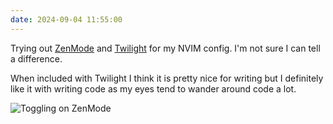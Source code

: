 ```yaml
---
date: 2024-09-04 11:55:00
---
```


Trying out [ZenMode][0347-0001] and [Twilight][0347-0002] for my NVIM config. I'm not sure I can tell a difference.

When included with Twilight I think it is pretty nice for writing but I definitely like it with writing code as my eyes tend to wander around code a lot.

![Toggling on ZenMode](https://jmblogstorrage.blob.core.windows.net/media/media/zenmode%20and%20twilight.gif)

[0347-0001]: https://github.com/folke/zen-mode.nvim
[0347-0002]: https://github.com/folke/twilight.nvim

<!-- Report:
(4:11:20): [ZenMode](ZenMode NVIM site:Github.com) => https://github.com/folke/zen-mode.nvim
(4:36:21): [Twilight](Twilight NVIM site:github.com) => https://github.com/folke/twilight.nvim
(0:36:21): Processed: 2 links, 0 errors.
-->
